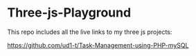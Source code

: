 # Three-js-Playground
This repo includes all the live links to my three js projects:


https://github.com/ud1-t/Task-Management-using-PHP-mySQL
